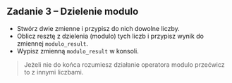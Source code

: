 ## Zadanie 3 &ndash; Dzielenie modulo

* Stwórz dwie zmienne i przypisz do nich dowolne liczby.
* Oblicz resztę z dzielenia (modulo) tych liczb i przypisz wynik do zmiennej `modulo_result`. 
* Wypisz zmienną `modulo_result` w konsoli. 

> Jeżeli nie do końca rozumiesz działanie operatora modulo przećwicz to z innymi liczbami.
